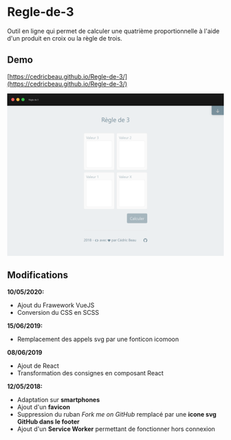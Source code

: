 # Regle-de-3

Outil en ligne qui permet de calculer une quatrième proportionnelle à l'aide d'un produit en croix ou la règle de trois.

## Demo

[https://cedricbeau.github.io/Regle-de-3/](https://cedricbeau.github.io/Regle-de-3/)

![Capture d'écran de Regle-de-3]( https://github.com/cedricbeau/Regle-de-3/blob/master/R23.png "Capture d'écran de Regle-de-3")

## Modifications

**10/05/2020:**

* Ajout du Frawework VueJS
* Conversion du CSS en SCSS

**15/06/2019:**

* Remplacement des appels svg par une fonticon icomoon

**08/06/2019**

* Ajout de React
* Transformation des consignes en composant React

**12/05/2018:**

* Adaptation sur **smartphones**
* Ajout d'un **favicon**
* Suppression du ruban _Fork me on GitHub_ remplacé par une **icone svg GitHub dans le footer**
* Ajout d'un **Service Worker** permettant de fonctionner hors connexion

